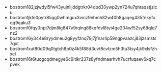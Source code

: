 - bostrom182jzjwdyl5fw43yujnlljddgtrkr04dpd30ywp2yn724u7qhtaqstjzlcu
- bostrom1jkte0pytr85qg0whmgux3vmz9ehmh82w40h8gaqeg435fnkyfxqq9qaku3
- bostrom10fqy0npt7djm8lg847v9rqlng88kqfdvl8tyt4ge204wf52sy68qlq7nz2
- bostrom16y344e8ryydmeu2g8yyfznq79j7jfnar4p59ngpvaazcj83jzsmsts7qxt
- bostrom1xut80d09q0tgtch8p0z4k5f88d3uvt8cvtzm5h3tu3tsy4jk9xlsfzhxel
- bostrom16t6tucgcqdmegye6c9ltlkr237z8yfndmasrhvh7ucrfuqaev6xq7cpvek